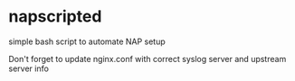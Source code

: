 # napscripted

simple bash script to automate NAP setup

Don't forget to update nginx.conf with correct syslog server and upstream server info

